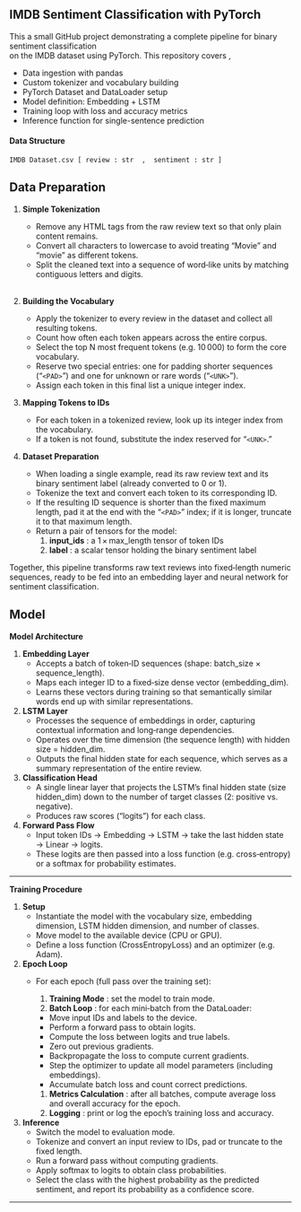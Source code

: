 ## **IMDB Sentiment Classification with PyTorch**

This a small GitHub project demonstrating a complete pipeline for binary sentiment classification  <br>
on the IMDB dataset using PyTorch. This repository covers , 

* Data ingestion with pandas
* Custom tokenizer and vocabulary building
* PyTorch Dataset and DataLoader setup
* Model definition: Embedding + LSTM
* Training loop with loss and accuracy metrics
* Inference function for single-sentence prediction

#### Data Structure

    IMDB Dataset.csv [ review : str  ,  sentiment : str ]

## Data Preparation

1. **Simple Tokenization**

   * Remove any HTML tags from the raw review text so that only plain content remains.
   * Convert all characters to lowercase to avoid treating “Movie” and “movie” as different tokens.
   * Split the cleaned text into a sequence of word‑like units by matching contiguous letters and digits.

   <br>
2. **Building the Vocabulary**

   * Apply the tokenizer to every review in the dataset and collect all resulting tokens.
   * Count how often each token appears across the entire corpus.
   * Select the top N most frequent tokens (e.g. 10 000) to form the core vocabulary.
   * Reserve two special entries: one for padding shorter sequences (“`<PAD>`”) and one for unknown or rare words (“`<UNK>`”).
   * Assign each token in this final list a unique integer index.
3. **Mapping Tokens to IDs**

   * For each token in a tokenized review, look up its integer index from the vocabulary.
   * If a token is not found, substitute the index reserved for “`<UNK>`.”
4. **Dataset Preparation**

   * When loading a single example, read its raw review text and its binary sentiment label (already converted to 0 or 1).
   * Tokenize the text and convert each token to its corresponding ID.
   * If the resulting ID sequence is shorter than the fixed maximum length, pad it at the end with the “`<PAD>`” index; if it is longer, truncate it to that maximum length.
   * Return a pair of tensors for the model:
     1. **input_ids** : a 1 × max_length tensor of token IDs
     2. **label** : a scalar tensor holding the binary sentiment label

Together, this pipeline transforms raw text reviews into fixed‑length numeric sequences, ready to be fed into an embedding layer and neural network for sentiment classification.

## Model


**Model Architecture**

1. **Embedding Layer**
   * Accepts a batch of token‑ID sequences (shape: batch_size × sequence_length).
   * Maps each integer ID to a fixed‑size dense vector (embedding_dim).
   * Learns these vectors during training so that semantically similar words end up with similar representations.
2. **LSTM Layer**
   * Processes the sequence of embeddings in order, capturing contextual information and long‑range dependencies.
   * Operates over the time dimension (the sequence length) with hidden size = hidden_dim.
   * Outputs the final hidden state for each sequence, which serves as a summary representation of the entire review.
3. **Classification Head**
   * A single linear layer that projects the LSTM’s final hidden state (size hidden_dim) down to the number of target classes (2: positive vs. negative).
   * Produces raw scores (“logits”) for each class.
4. **Forward Pass Flow**
   * Input token IDs → Embedding → LSTM → take the last hidden state → Linear → logits.
   * These logits are then passed into a loss function (e.g. cross‑entropy) or a softmax for probability estimates.

---

**Training Procedure**

1. **Setup**
   * Instantiate the model with the vocabulary size, embedding dimension, LSTM hidden dimension, and number of classes.
   * Move model to the available device (CPU or GPU).
   * Define a loss function (CrossEntropyLoss) and an optimizer (e.g. Adam).
2. **Epoch Loop**
   * For each epoch (full pass over the training set):

     1. **Training Mode** : set the model to train mode.
     2. **Batch Loop** : for each mini‑batch from the DataLoader:

     * Move input IDs and labels to the device.
     * Perform a forward pass to obtain logits.
     * Compute the loss between logits and true labels.
     * Zero out previous gradients.
     * Backpropagate the loss to compute current gradients.
     * Step the optimizer to update all model parameters (including embeddings).
     * Accumulate batch loss and count correct predictions.

     1. **Metrics Calculation** : after all batches, compute average loss and overall accuracy for the epoch.
     2. **Logging** : print or log the epoch’s training loss and accuracy.
3. **Inference**
   * Switch the model to evaluation mode.
   * Tokenize and convert an input review to IDs, pad or truncate to the fixed length.
   * Run a forward pass without computing gradients.
   * Apply softmax to logits to obtain class probabilities.
   * Select the class with the highest probability as the predicted sentiment, and report its probability as a confidence score.

---

